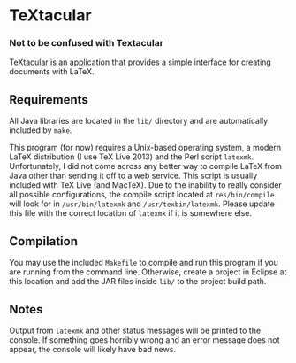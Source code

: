 # TeXtacular
### Not to be confused with Textacular
TeXtacular is an application that provides a simple interface for creating documents with LaTeX.

## Requirements
All Java libraries are located in the `lib/` directory and are automatically included by `make`.

This program (for now) requires a Unix-based operating system, a modern LaTeX distribution (I use TeX Live 2013) and the Perl script `latexmk`. Unfortunately, I did not come across any better way to compile LaTeX from Java other than sending it off to a web service.
This script is usually included with TeX Live (and MacTeX). Due to the inability to really consider all possible configurations, the compile script located at `res/bin/compile` will look for in `/usr/bin/latexmk` and `/usr/texbin/latexmk`. Please update this file with the correct location of `latexmk` if it is somewhere else.

## Compilation
You may use the included `Makefile` to compile and run this program if you are running from the command line. Otherwise, create a project in Eclipse at this location and add the JAR files inside `lib/` to the project build path.

## Notes
Output from `latexmk` and other status messages will be printed to the console. If something goes horribly wrong and an error message does not appear, the console will likely have bad news.
